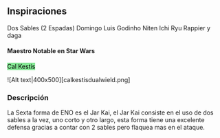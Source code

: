## Inspiraciones
Dos Sables (2 Espadas)
Domingo Luis Godinho
Niten Ichi Ryu
Rappier y daga

#### Maestro Notable en Star Wars

<font color="#000000"><span style="background:rgba(0, 235, 0, 0.2)"><span style="background:rgba(3, 135, 102, 0.2)"><span style="background:rgba(0, 235, 0, 0.2)">Cal Kestis</span></span></span></font>

![Alt text|400x500][calkestisdualwield.png]
### Descripción
La  Sexta forma de ENO es el Jar Kai, el Jar Kai consiste en el uso de dos sables a la vez, uno corto y otro largo, esta forma tiene una excelente defensa gracias a contar con 2 sables pero flaquea mas en el ataque.